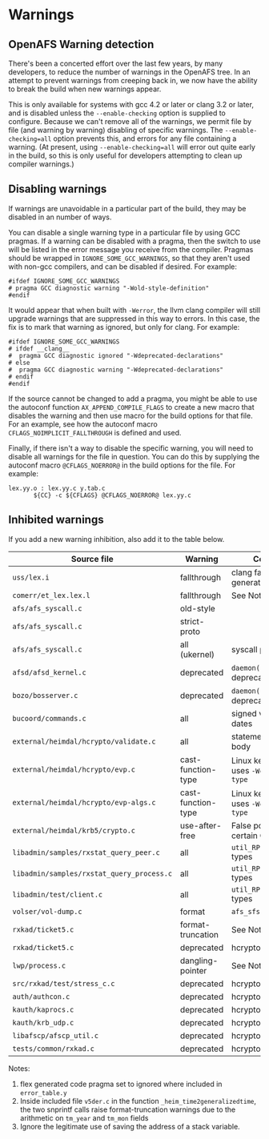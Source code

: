 # Warnings

## OpenAFS Warning detection

There's been a concerted effort over the last few years, by many developers,
to reduce the number of warnings in the OpenAFS tree. In an attempt to
prevent warnings from creeping back in, we now have the ability to break the
build when new warnings appear.

This is only available for systems with gcc 4.2 or later or clang 3.2 or
later, and is disabled unless the `--enable-checking` option is supplied to
configure. Because we can't remove all of the warnings, we permit file by
file (and warning by warning) disabling of specific warnings. The
`--enable-checking=all` option prevents
this, and errors for any file containing a warning.  (At present, using
`--enable-checking=all` will error out quite early in the build, so this
is only useful for developers attempting to clean up compiler warnings.)

## Disabling warnings

If warnings are unavoidable in a particular part of the build, they may be
disabled in an number of ways.

You can disable a single warning type in a particular file by using GCC
pragmas. If a warning can be disabled with a pragma, then the switch to use
will be listed in the error message you receive from the compiler. Pragmas
should be wrapped in `IGNORE_SOME_GCC_WARNINGS`, so that they aren't used
with non-gcc compilers, and can be disabled if desired. For example:

    #ifdef IGNORE_SOME_GCC_WARNINGS
    # pragma GCC diagnostic warning "-Wold-style-definition"
    #endif

It would appear that when built with `-Werror`, the llvm clang compiler will
still upgrade warnings that are suppressed in this way to errors. In this case,
the fix is to mark that warning as ignored, but only for clang. For example:

    #ifdef IGNORE_SOME_GCC_WARNINGS
    # ifdef __clang__
    #  pragma GCC diagnostic ignored "-Wdeprecated-declarations"
    # else
    #  pragma GCC diagnostic warning "-Wdeprecated-declarations"
    # endif
    #endif

If the source cannot be changed to add a pragma, you might be able to use the
autoconf function `AX_APPEND_COMPILE_FLAGS` to create a new macro that disables
the warning and then use macro for the build options for that file. For an
example, see how the autoconf macro `CFLAGS_NOIMPLICIT_FALLTHROUGH` is defined and
used.

Finally, if there isn't a way to disable the specific warning, you will need to
disable all warnings for the file in question. You can do this by supplying
the autoconf macro `@CFLAGS_NOERROR@` in the build options for the file. For
example:

    lex.yy.o : lex.yy.c y.tab.c
           ${CC} -c ${CFLAGS} @CFLAGS_NOERROR@ lex.yy.c

## Inhibited warnings

If you add a new warning inhibition, also add it to the table below.

| Source file                               | Warning            | Comments                                       |
| ----------------------------------------- | ------------------ | ---------------------------------------------- |
| `uss/lex.i`                               | fallthrough        | clang fallthrough, flex generated code         |
| `comerr/et_lex.lex.l`                     | fallthrough        | See Note 1.                                    |
| `afs/afs_syscall.c`                       | old-style          |                                                |
| `afs/afs_syscall.c`                       | strict-proto       |                                                |
| `afs/afs_syscall.c`                       | all (ukernel)      | syscall pointer issues                         |
| `afsd/afsd_kernel.c`                      | deprecated         | `daemon()` marked as deprecated on Darwin      |
| `bozo/bosserver.c`                        | deprecated         | `daemon()` marked as deprecated on Darwin      |
| `bucoord/commands.c`                      | all                | signed vs unsigned for dates                   |
| `external/heimdal/hcrypto/validate.c`     | all                | statement with empty body                      |
| `external/heimdal/hcrypto/evp.c`          | cast-function-type | Linux kernel build uses `-Wcast-function-type` |
| `external/heimdal/hcrypto/evp-algs.c`     | cast-function-type | Linux kernel build uses `-Wcast-function-type` |
| `external/heimdal/krb5/crypto.c`          | use-after-free     | False postive on certain GCC compilers         |
| `libadmin/samples/rxstat_query_peer.c`    | all                | `util_RPCStatsStateGet` types                  |
| `libadmin/samples/rxstat_query_process.c` | all                | `util_RPCStatsStateGet` types                  |
| `libadmin/test/client.c`                  | all                | `util_RPCStatsStateGet` types                  |
| `volser/vol-dump.c`                       | format             | `afs_sfsize_t`                                 |
| `rxkad/ticket5.c`                         | format-truncation  | See Note 2.                                    |
| `rxkad/ticket5.c`                         | deprecated         | hcrypto single-DES                             |
| `lwp/process.c`                           | dangling-pointer   | See Note 3.                                    |
| `src/rxkad/test/stress_c.c`               | deprecated         | hcrypto single-DES                             |
| `auth/authcon.c`                          | deprecated         | hcrypto single-DES                             |
| `kauth/kaprocs.c`                         | deprecated         | hcrypto single-DES                             |
| `kauth/krb_udp.c`                         | deprecated         | hcrypto single-DES                             |
| `libafscp/afscp_util.c`                   | deprecated         | hcrypto single-DES                             |
| `tests/common/rxkad.c`                    | deprecated         | hcrypto single-DES                             |


Notes:

1. flex generated code pragma set to ignored where included in `error_table.y`
2. Inside included file `v5der.c` in the function `_heim_time2generalizedtime`,
   the two snprintf calls raise format-truncation warnings due to the
   arithmetic on `tm_year` and `tm_mon` fields
3. Ignore the legitimate use of saving the address of a stack variable.
